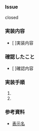### Issue

closed 

### 実装内容
- [ ]実装内容

### 確認したこと
- [ ]確認内容

### 実装手順
1.
2.

### 参考資料
- [表示名](link)